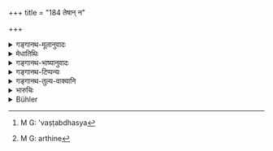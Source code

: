 +++
title = "184 तेषान् न"

+++

<details><summary>गङ्गानथ-मूलानुवादः</summary>

If, however, he should not restore that gold to them in the proper manner, he should be forced to restore both; such is the decree of the law.—(184)
</details>

<details><summary>मेधातिथिः</summary>

[^५८८]:
     M G DK: nigṛhya dāpyaḥ syād

**तेषां** प्राड्विवाकप्रयुक्तनिक्षेप्तॄणां **यदि** द्रव्यं निक्षिप्तं **न दद्यात्,** **यथाविधी**ति यथाकृतपदेन व्याख्यातम् । **स** धारणको ऽवष्टब्धय[^५८९] राजपुरुषैर् **उभयम्** अर्थिनो[^५९०] राजनिक्षेपं च दाप्यः । **इति धर्मस्य धारणा** व्यवस्था । तात्पर्यम् अत्र व्याख्यातम् ॥ ८.१८४ ॥


[^५९०]:
     M G: arthine


[^५८९]:
     M G: 'vaṣṭabdhasya
</details>

<details><summary>गङ्गानथ-भाष्यानुवादः</summary>

‘*To them*’—*i.e*., to the depositors employed by the Judge;—if he should not restore ‘*that gold*’—which was placed in deposit;—‘*in the proper manner*,’—this is exactly what has been spoken of in the preceding verse by the phrase ‘*in the form in which it was entrusted*’;—then ‘*he*’—the Receiver—‘*shall be forced*’— by the officers of the King—‘to *restore both*’—the deposit of the plaintiff, as also that of the King.

‘*Such is the decree*’—declaration—‘*of the law*.’

What this means has already been explained.—(184)
</details>

<details><summary>गङ्गानथ-टिप्पन्यः</summary>

This verse is quoted in *Aparārka* (p. 664), which explains the meaning
to be that the man should be punished by being made to surrender the two
deposits as also their values.

It is quoted in *Vivādaratnākara* (p. 94) which explains the meaning to
be as follows—“If, however, the man does not surrender the gold
deposited by the king’s spies, then the king should regard the charge as
proved against him and should make him surrender also the former
deposit, the subject-matter of the former charge.”

It is quoted also in *Parāśaramādhava* (Vyavahāra, p. 209), to the
effect that if, relying on his power, the depository does not surrender
the deposit, he should be punished by the king and forced to deliver it.
</details>

<details><summary>गङ्गानथ-तुल्य-वाक्यानि</summary>

**(verses 8.181-184)  
**

See Comparative notes for [Verse
8.181-182].
</details>

<details><summary>भारुचिः</summary>

पूर्वेणास्य संबन्धः । तथा चोक्तं "यो निक्षेपं याच्यमानः" इत्य् एवमादि ॥ ८.१८३ ॥
</details>

<details><summary>Bühler</summary>

184	But if he restores not that gold, as be ought, to those (spies), then he shall be compelled by force to restore both (deposits); that is a settled rule of law.
</details>
